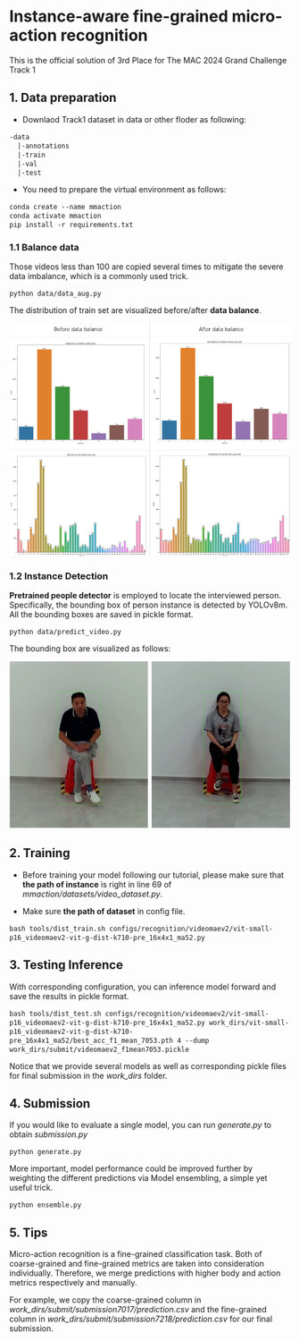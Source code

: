 # Instance-aware fine-grained micro-action recognition


This is the official solution of 3rd Place for The MAC 2024 Grand Challenge Track 1

## 1. Data preparation

- Downlaod Track1 dataset in data or other floder as following:

```
-data
  |-annotations
  |-train
  |-val
  |-test
```

- You need to prepare the virtual environment as follows:

```
conda create --name mmaction
conda activate mmaction
pip install -r requirements.txt
```

### 1.1 Balance data
Those videos less than 100 are copied several times to mitigate the severe data imbalance, which is a commonly used trick.

```
python data/data_aug.py
```

The distribution of train set are visualized before/after **data balance**.

![Before and after data balance](figs/data_balance.png)

### 1.2 Instance Detection

**Pretrained people detector** is employed to locate the interviewed person. Specifically, the bounding box of person instance is detected by YOLOv8m. All the bounding boxes are saved in pickle format.

```
python data/predict_video.py
```

The bounding box are visualized as follows:

![Bounding box visualization](figs/bbox.png)

## 2. Training

- Before training your model following our tutorial, please make sure that **the path of instance** is right in line 69 of *mmaction/datasets/video_dataset.py*.

- Make sure **the path of dataset** in config file. 

```
bash tools/dist_train.sh configs/recognition/videomaev2/vit-small-p16_videomaev2-vit-g-dist-k710-pre_16x4x1_ma52.py
```

## 3. Testing Inference

With corresponding configuration, you can inference model forward and save the results in pickle format.

```
bash tools/dist_test.sh configs/recognition/videomaev2/vit-small-p16_videomaev2-vit-g-dist-k710-pre_16x4x1_ma52.py work_dirs/vit-small-p16_videomaev2-vit-g-dist-k710-pre_16x4x1_ma52/best_acc_f1_mean_7053.pth 4 --dump work_dirs/submit/videomaev2_f1mean7053.pickle
```

Notice that we provide several models as well as corresponding pickle files for final submission in the *work_dirs* folder. 

## 4. Submission

If you would like to evaluate a single model, you can run *generate.py* to obtain *submission.py*

```
python generate.py
```

More important, model performance could be improved further by weighting the different predictions via Model ensembling, a simple yet useful trick.

```
python ensemble.py
```

## 5. Tips
Micro-action recognition is a fine-grained classification task. Both of coarse-grained and fine-grained metrics are taken into consideration individually. Therefore, we merge predictions with higher body and action metrics respectively and manually.

For example, we copy the coarse-grained column in *work_dirs/submit/submission7017/prediction.csv* and the fine-grained column in *work_dirs/submit/submission7218/prediction.csv* for our final submission.
